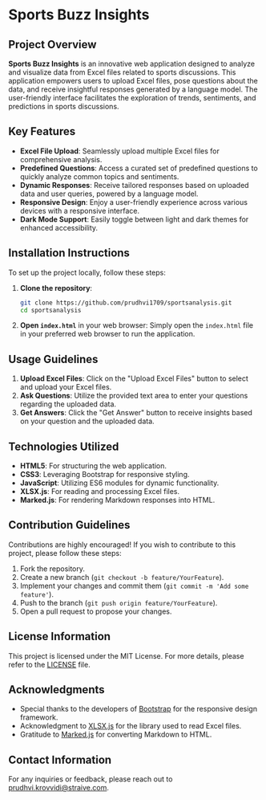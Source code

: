 # Sports Buzz Insights

## Project Overview
**Sports Buzz Insights** is an innovative web application designed to analyze and visualize data from Excel files related to sports discussions. This application empowers users to upload Excel files, pose questions about the data, and receive insightful responses generated by a language model. The user-friendly interface facilitates the exploration of trends, sentiments, and predictions in sports discussions.

## Key Features
- **Excel File Upload**: Seamlessly upload multiple Excel files for comprehensive analysis.
- **Predefined Questions**: Access a curated set of predefined questions to quickly analyze common topics and sentiments.
- **Dynamic Responses**: Receive tailored responses based on uploaded data and user queries, powered by a language model.
- **Responsive Design**: Enjoy a user-friendly experience across various devices with a responsive interface.
- **Dark Mode Support**: Easily toggle between light and dark themes for enhanced accessibility.

## Installation Instructions
To set up the project locally, follow these steps:

1. **Clone the repository**:
   ```bash
   git clone https://github.com/prudhvi1709/sportsanalysis.git
   cd sportsanalysis
   ```

2. **Open `index.html`** in your web browser:
   Simply open the `index.html` file in your preferred web browser to run the application.

## Usage Guidelines
1. **Upload Excel Files**: Click on the "Upload Excel Files" button to select and upload your Excel files.
2. **Ask Questions**: Utilize the provided text area to enter your questions regarding the uploaded data.
3. **Get Answers**: Click the "Get Answer" button to receive insights based on your question and the uploaded data.

## Technologies Utilized
- **HTML5**: For structuring the web application.
- **CSS3**: Leveraging Bootstrap for responsive styling.
- **JavaScript**: Utilizing ES6 modules for dynamic functionality.
- **XLSX.js**: For reading and processing Excel files.
- **Marked.js**: For rendering Markdown responses into HTML.

## Contribution Guidelines
Contributions are highly encouraged! If you wish to contribute to this project, please follow these steps:

1. Fork the repository.
2. Create a new branch (`git checkout -b feature/YourFeature`).
3. Implement your changes and commit them (`git commit -m 'Add some feature'`).
4. Push to the branch (`git push origin feature/YourFeature`).
5. Open a pull request to propose your changes.

## License Information
This project is licensed under the MIT License. For more details, please refer to the [LICENSE](LICENSE) file.

## Acknowledgments
- Special thanks to the developers of [Bootstrap](https://getbootstrap.com/) for the responsive design framework.
- Acknowledgment to [XLSX.js](https://github.com/SheetJS/sheetjs) for the library used to read Excel files.
- Gratitude to [Marked.js](https://marked.js.org/) for converting Markdown to HTML.

## Contact Information
For any inquiries or feedback, please reach out to [prudhvi.krovvidi@straive.com](mailto:prudhvi.krovvidi@straive.com).
